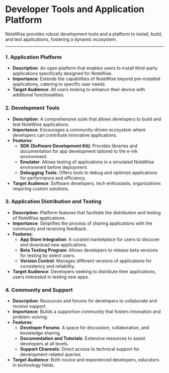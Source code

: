 # Developer Tools and Application Platform

NoteWise provides robust development tools and a platform to install, build, and test applications, fostering a dynamic ecosystem.

---

### 1. Application Platform

- **Description**: An open platform that enables users to install third-party applications specifically designed for NoteWise.
- **Importance**: Extends the capabilities of NoteWise beyond pre-installed applications, catering to specific user needs.
- **Target Audience**: All users looking to enhance their device with additional functionalities.

### 2. Development Tools

- **Description**: A comprehensive suite that allows developers to build and test NoteWise applications.
- **Importance**: Encourages a community-driven ecosystem where developers can contribute innovative applications.
- **Features**:
  - **SDK (Software Development Kit)**: Provides libraries and documentation for app development tailored to the e-ink environment.
  - **Emulator**: Allows testing of applications in a simulated NoteWise environment before deployment.
  - **Debugging Tools**: Offers tools to debug and optimize applications for performance and efficiency.
- **Target Audience**: Software developers, tech enthusiasts, organizations requiring custom solutions.

### 3. Application Distribution and Testing

- **Description**: Platform features that facilitate the distribution and testing of NoteWise applications.
- **Importance**: Simplifies the process of sharing applications with the community and receiving feedback.
- **Features**:
  - **App Store Integration**: A curated marketplace for users to discover and download new applications.
  - **Beta Testing Program**: Allows developers to release beta versions for testing by select users.
  - **Version Control**: Manages different versions of applications for consistency and reliability.
- **Target Audience**: Developers seeking to distribute their applications, users interested in testing new apps.

### 4. Community and Support

- **Description**: Resources and forums for developers to collaborate and receive support.
- **Importance**: Builds a supportive community that fosters innovation and problem-solving.
- **Features**:
  - **Developer Forums**: A space for discussion, collaboration, and knowledge sharing.
  - **Documentation and Tutorials**: Extensive resources to assist developers at all levels.
  - **Support Channels**: Direct access to technical support for development-related queries.
- **Target Audience**: Both novice and experienced developers, educators in technology fields.
